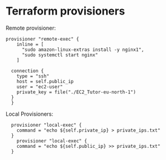 # Terraform provisioners

Remote provisioner:

```hcl
provisioner "remote-exec" {
    inline = [
      "sudo amazon-linux-extras install -y nginx1",
      "sudo systemctl start nginx"
    ]

  connection {
    type = "ssh"
    host = self.public_ip
    user = "ec2-user"
    private_key = file("./EC2_Tutor-eu-north-1")
  }
  }
```
Local Provisioners:
```hcl
  provisioner "local-exec" {
    command = "echo ${self.private_ip} > private_ips.txt"
  }
    provisioner "local-exec" {
    command = "echo ${self.public_ip} >> private_ips.txt"
  }
```